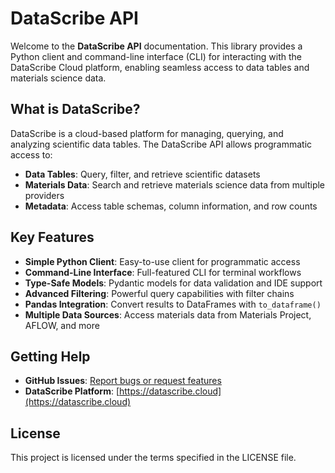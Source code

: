 # DataScribe API

Welcome to the **DataScribe API** documentation. This library provides a Python client and command-line interface (CLI) for interacting with the DataScribe Cloud platform, enabling seamless access to data tables and materials science data.

## What is DataScribe?

DataScribe is a cloud-based platform for managing, querying, and analyzing scientific data tables. The DataScribe API allows programmatic access to:

- **Data Tables**: Query, filter, and retrieve scientific datasets
- **Materials Data**: Search and retrieve materials science data from multiple providers
- **Metadata**: Access table schemas, column information, and row counts

## Key Features

- **Simple Python Client**: Easy-to-use client for programmatic access
- **Command-Line Interface**: Full-featured CLI for terminal workflows
- **Type-Safe Models**: Pydantic models for data validation and IDE support
- **Advanced Filtering**: Powerful query capabilities with filter chains
- **Pandas Integration**: Convert results to DataFrames with `to_dataframe()`
- **Multiple Data Sources**: Access materials data from Materials Project, AFLOW, and more

## Getting Help

- **GitHub Issues**: [Report bugs or request features](https://github.com/DataScribe-Cloud/datascribe_api/issues)
- **DataScribe Platform**: [https://datascribe.cloud](https://datascribe.cloud)

## License

This project is licensed under the terms specified in the LICENSE file.
